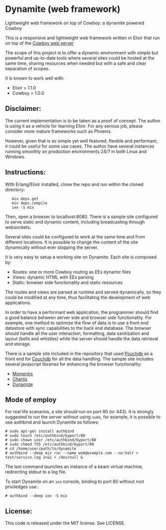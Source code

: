 # Dynamite (web framework)

Lightweight web framework on top of Cowboy: a dynamite powered Cowboy

This is a responsive and lightweight web framework written in Elixir that run on top of the [Cowboy web server](http://ninenines.eu/docs/en/cowboy/HEAD/guide/introduction/)

The scope of this project is to offer a dynamic environment with simple but powerful and up-to-date tools where several sites could be hosted at the same time, sharing resources when needed but with a safe and clear separation of scopes.

It is known to work well with:
* Elixir > 1.1.0
* Cowboy > 1.0.0

## Disclaimer:

The current implementation is to be taken as a proof of concept. The author is using it as a vehicle for learning Elixir. For any serious job, please consider more mature frameworks such as Phoenix.

However, given that is so simple yet well featured, flexible and performant, it could be useful for some use cases. The author have several instances running smoothly on production environments 24/7 in both Linux and Windows.

## Instructions:

With Erlang/Elixir installed, clone the repo and run within the cloned directory:

 ```
    mix deps.get
    mix deps.compile
    iex -S mix
 ```

Then, open a browser to localhost:8080. There is a sample site configured to serve static and dynamic content, including broadcasting through websockets.

Several sites could be configured to work at the same time and from different locations. It is possible to change the content of the site dynamically without ever stopping the server.

It is very easy to setup a working site on Dynamite. Each site is composed by:

* Routes: one or more Cowboy routing as EEx dynamic files 
* Views: dynamic HTML with EEx parsing
* Static: browser side functionality and static resources

The routes and views are parsed at runtime and served dynamically, so they could be modified at any time, thus facilitating the development of web applications.

In order to have a performant web application, the programmer should find a good balance between server side and browser side functionality. For example, one method to optimize the flow of data is to use a front end datastore with sync capabilities to the back end database. The browser should handle all the user interaction, formatting, data sanitization and layout (bells and whistles) while the server should handle the data retrieval and storage.

There is a sample site included in the repository that used [Pouchdb](https://pouchdb.com/api.html) as a front end for [Couchdb](http://couchdb.apache.org/) for all the data handling. The sample site includes several javascript libraries for enhancing the browser functionality:

* [Momentjs](http://momentjs.com/docs)
* [Chartjs](http://nnnick.github.io/Chart.js/docs-v2/) 
* [Dynamize](http://j-pel.github.io/dynamize)

## Mode of employ

For real life scenarios, a site should run on port 80 (or 443). It is strongly suggested to run the server without using `sudo`, for example, it is possible to use authbind and launch Dynamite as follows:
 ```
# sudo apt-get install authbind
# sudo touch /etc/authbind/byport/80
# sudo chown user /etc/authbind/byport/80
# sudo chmod 755 /etc/authbind/byport/80
# cd /home/user/path/to/dynamite
# authbind --deep mix run --name web@example.com --no-halt > test/service.log 2>&1 < /dev/null &
``` 
The last command launches an instance of a beam virtual machine, redirecting stdout to a log file.

To start Dynamite on an `iex` console, binding to port 80 without root priviledges use:.
```
# authbind --deep iex -S mix
``` 

## License:

This code is released under the MIT license.  See LICENSE.
